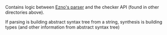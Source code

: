 Contains logic between [Ezno's parser](https://github.com/kaleidawave/ezno/tree/main/parser) and the checker API (found in other directories above).

If parsing is building abstract syntax tree from a string, synthesis is building types (and other information from abstract syntax tree)
